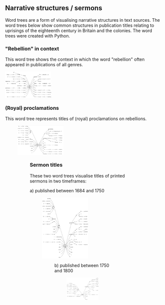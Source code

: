 
## Narrative structures / sermons

Word trees are a form of visualising narrative structures in text sources. The word trees below show common structures in publication titles relating to uprisings of the eighteenth century in Britain and the colonies. The word trees were created with Python. 

### "Rebellion" in context

This word tree shows the context in which the word "rebellion" often appeared in publications of all genres.

<img src="./charts/WordTreeRebellion.png" align="center" width="150"/>
  
### (Royal) proclamations

This word tree represents titles of (royal) proclamations on rebellions.
  
<figure>
<img src="./charts/WordTreeProclamation.png" align="center" width="150"/>
<figure/>
  
### Sermon titles

These two word trees visualise titles of printed sermons in two timeframes:

a) published between 1684 and 1750
  
<figure>
<img src="./charts/WordTreeSermons_1684-1750.png" align="center" width="150"/>
<figure/>
  
b) published between 1750 and 1800
  
<figure>
<img src="./charts/WordTreeSermons_1750-1800.png" align="center" width="150"/>
<figure/>
